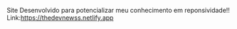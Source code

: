Site Desenvolvido para potencializar meu conhecimento em reponsividade!!
Link:https://thedevnewss.netlify.app
